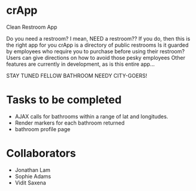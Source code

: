 # crApp
Clean Restroom App

Do you need a restroom? I mean, NEED a restroom??
If you do, then this is the right app for you
crApp is a directory of public restrooms
Is it guarded by employees who require you to purchase before using their restroom?
Users can give directions on how to avoid those pesky employees
Other features are currently in development, as is this entire app...

STAY TUNED FELLOW BATHROOM NEEDY CITY-GOERS!

# Tasks to be completed
  - AJAX calls for bathrooms within a range of lat and longitudes.
  - Render markers for each bathroom returned
  - bathroom profile page
  


# Collaborators
  - Jonathan Lam
  - Sophie Adams
  - Vidit Saxena
